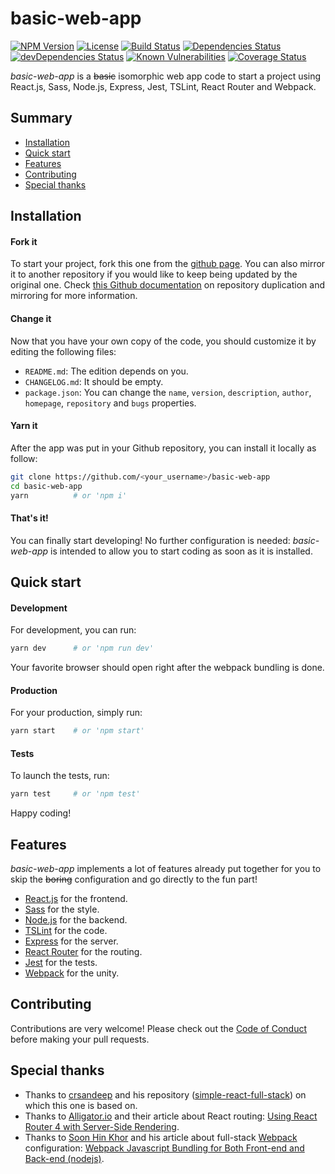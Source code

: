 # basic-web-app

[![NPM Version](https://img.shields.io/npm/v/basic-web-app.svg)](https://www.npmjs.org/package/basic-web-app) [![License](https://img.shields.io/npm/l/basic-web-app.svg)](https://www.npmjs.org/package/basic-web-app) [![Build Status](http://img.shields.io/travis/ttous/basic-web-app/master.svg)](https://travis-ci.org/ttous/basic-web-app) [![Dependencies Status](https://img.shields.io/david/ttous/basic-web-app.svg)](https://david-dm.org/ttous/basic-web-app) [![devDependencies Status](https://david-dm.org/ttous/basic-web-app/dev-status.svg)](https://david-dm.org/ttous/basic-web-app?type=dev) [![Known Vulnerabilities](https://snyk.io/test/github/ttous/basic-web-app/badge.svg)](https://snyk.io/test/github/ttous/basic-web-app) [![Coverage Status](https://coveralls.io/repos/github/ttous/basic-web-app/badge.svg)](https://coveralls.io/github/ttous/basic-web-app)

_basic-web-app_ is a ~~basic~~ isomorphic web app code to start a project using React.js, Sass, Node.js, Express, Jest, TSLint, React Router and Webpack.

## Summary
- [Installation](#installation)
- [Quick start](#quick-start)
- [Features](#features)
- [Contributing](#contributing)
- [Special thanks](#special-thanks)

## Installation
#### Fork it
To start your project, fork this one from the [github page](https://github.com/ttous/basic-web-app).
You can also mirror it to another repository if you would like to keep being updated by the original one. Check [this Github documentation](https://help.github.com/en/articles/duplicating-a-repository) on repository duplication and mirroring for more information.

#### Change it
Now that you have your own copy of the code, you should customize it by editing the following files:
- `README.md`: The edition depends on you.
- `CHANGELOG.md`: It should be empty.
- `package.json`: You can change the `name`, `version`, `description`, `author`, `homepage`, `repository` and `bugs` properties.

#### Yarn it
After the app was put in your Github repository, you can install it locally as follow:
```bash
git clone https://github.com/<your_username>/basic-web-app
cd basic-web-app
yarn          # or 'npm i'
```

#### That's it!
You can finally start developing! No further configuration is needed: _basic-web-app_ is intended to allow you to start coding as soon as it is installed.

## Quick start
#### Development
For development, you can run:
```bash
yarn dev      # or 'npm run dev'
```
Your favorite browser should open right after the webpack bundling is done.

#### Production
For your production, simply run:
```bash
yarn start    # or 'npm start'
```

#### Tests
To launch the tests, run:
```bash
yarn test     # or 'npm test'
```
Happy coding!

## Features
_basic-web-app_ implements a lot of features already put together for you to skip the ~~boring~~ configuration and go directly to the fun part!
- [React.js](https://github.com/facebook/react) for the frontend.
- [Sass](https://github.com/sass/node-sass) for the style.
- [Node.js](https://github.com/nodejs/node) for the backend.
- [TSLint](https://github.com/palantir/tslint) for the code.
- [Express](https://github.com/expressjs/express) for the server.
- [React Router](https://github.com/ReactTraining/react-router) for the routing.
- [Jest](https://github.com/facebook/jest) for the tests.
- [Webpack](https://github.com/webpack/webpack) for the unity.

## Contributing
Contributions are very welcome! Please check out the [Code of Conduct](https://github.com/ttous/basic-web-app/blob/master/CODE_OF_CONDUCT.md) before making your pull requests.

## Special thanks
- Thanks to [crsandeep](https://github.com/crsandeep) and his repository ([simple-react-full-stack](https://github.com/crsandeep/simple-react-full-stack)) on which this one is based on.
- Thanks to [Alligator.io](https://alligator.io) and their article about React routing: [Using React Router 4 with Server-Side Rendering](https://alligator.io/react/react-router-ssr/).
- Thanks to [Soon Hin Khor](https://medium.com/@khor) and his article about full-stack [Webpack](https://github.com/webpack/webpack) configuration: [Webpack Javascript Bundling for Both Front-end and Back-end (nodejs)](https://medium.com/code-oil/webpack-javascript-bundling-for-both-front-end-and-back-end-b95f1b429810).

